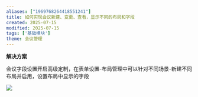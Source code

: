 ```yaml
---
aliases: ["1969768264418551241"]
title: 如何实现会议新建、变更、查看，显示不同的布局和字段
created: 2025-07-15
modified: 2025-07-15
tags: ['基础模块']
theme: 会议管理
---
```


**解决方案**

会议字段设置开启高级定制，在表单设置-布局管理中可以针对不同场景-新建不同布局并启用，设置布局中显示的字段

![](https://myhelpdoc.oss-cn-heyuan.aliyuncs.com/mdimages/4c1ae6fea825b78d7ebffd589f8912be.jpg)